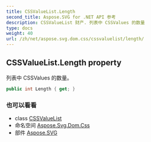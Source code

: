 ```yaml
---
title: CSSValueList.Length
second_title: Aspose.SVG for .NET API 参考
description: CSSValueList 财产. 列表中 CSSValues 的数量
type: docs
weight: 40
url: /zh/net/aspose.svg.dom.css/cssvaluelist/length/
---
```

## CSSValueList.Length property

列表中 CSSValues 的数量。

```csharp
public int Length { get; }
```

### 也可以看看

* class [CSSValueList](../)
* 命名空间 [Aspose.Svg.Dom.Css](../../cssvaluelist/)
* 部件 [Aspose.SVG](../../../)


